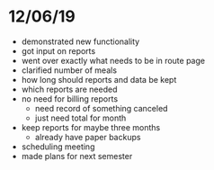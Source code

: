 # 12/06/19
  - demonstrated new functionality
  - got input on reports
  - went over exactly what needs to be in route page
  - clarified number of meals
  - how long should reports and data be kept
  - which reports are needed
  - no need for billing reports
    - need record of something canceled
    - just need total for month
  - keep reports for maybe three months
    - already have paper backups
  - scheduling meeting
  - made plans for next semester
